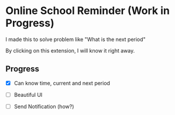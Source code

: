 # Online School Reminder (Work in Progress)

I made this to solve problem like "What is the next period"

By clicking on this extension, I will know it right away.

## Progress

- [x] Can know time, current and next period

- [ ] Beautiful UI

- [ ] Send Notification (how?)
